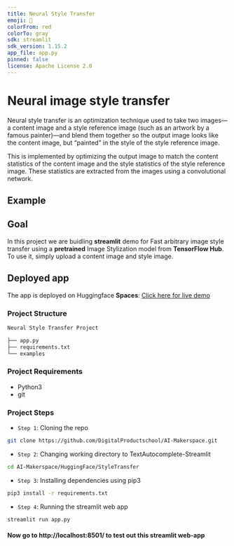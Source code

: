 ```yaml
---
title: Neural Style Transfer
emoji: 🦀
colorFrom: red
colorTo: gray
sdk: streamlit
sdk_version: 1.15.2
app_file: app.py
pinned: false
license: Apache License 2.0
---
```


# Neural image style transfer

Neural style transfer is an optimization technique used to take two images—a content image and a style reference image (such as an artwork by a famous painter)—and blend them together so the output image looks like the content image, but “painted” in the style of the style reference image.

This is implemented by optimizing the output image to match the content statistics of the content image and the style statistics of the style reference image. These statistics are extracted from the images using a convolutional network.

## Example

## Goal

In this project we are buidling **streamlit** demo for Fast arbitrary image style transfer using a **pretrained** Image Stylization model from **TensorFlow Hub**. To use it, simply upload a content image and style image.

## Deployed app

The app is deployed on Huggingface **Spaces**: [Click here for live demo](https://huggingface.co/spaces/SudhanshuBlaze/neural-style-transfer-streamlit)

### Project Structure

```bash
Neural Style Transfer Project

├── app.py
├── requirements.txt
└── examples
```

### Project Requirements

- Python3
- git

### Project Steps

- `Step 1`: Cloning the repo

```bash
git clone https://github.com/DigitalProductschool/AI-Makerspace.git
```

- `Step 2`: Changing working directory to TextAutocomplete-Streamlit

```bash
cd AI-Makerspace/HuggingFace/StyleTransfer
```

- `Step 3`: Installing dependencies using pip3

```bash
pip3 install -r requirements.txt
```

- `Step 4`: Running the streamlit web app

```bash
streamlit run app.py
```

#### Now go to http://localhost:8501/ to test out this streamlit web-app
